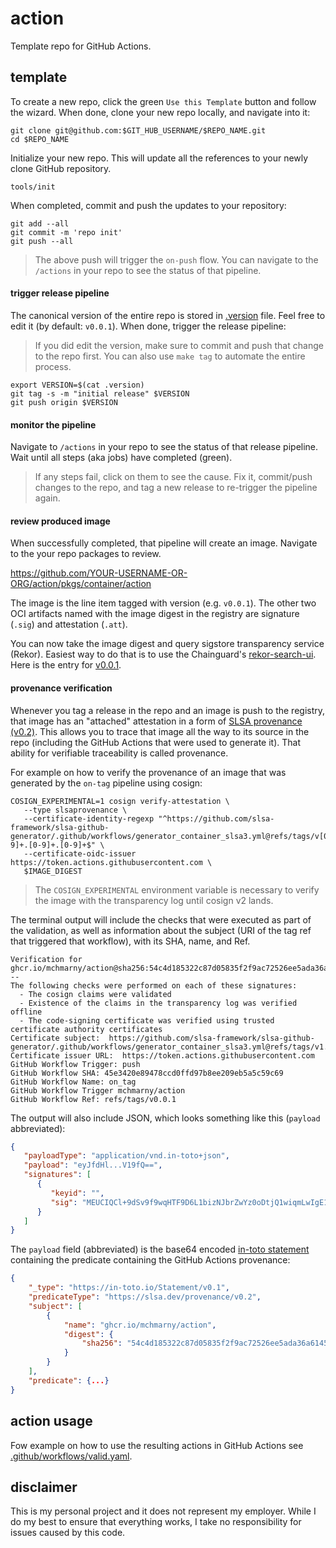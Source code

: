 # action

Template repo for GitHub Actions.

## template 

To create a new repo, click the green `Use this Template` button and follow the wizard. When done, clone your new repo locally, and navigate into it:

```shell
git clone git@github.com:$GIT_HUB_USERNAME/$REPO_NAME.git
cd $REPO_NAME
```

Initialize your new repo. This will update all the references to your newly clone GitHub repository.

```shell
tools/init
```

When completed, commit and push the updates to your repository: 

```shell
git add --all
git commit -m 'repo init'
git push --all
```

> The above push will trigger the `on-push` flow. You can navigate to the `/actions` in your repo to see the status of that pipeline. 

#### trigger release pipeline

The canonical version of the entire repo is stored in [.version](.version) file. Feel free to edit it (by default: `v0.0.1`). When done, trigger the release pipeline:

> If you did edit the version, make sure to commit and push that change to the repo first. You can also use `make tag` to automate the entire process.

```shell
export VERSION=$(cat .version)
git tag -s -m "initial release" $VERSION
git push origin $VERSION
```

#### monitor the pipeline 

Navigate to `/actions` in your repo to see the status of that release pipeline. Wait until all steps (aka jobs) have completed (green). 

> If any steps fail, click on them to see the cause. Fix it, commit/push changes to the repo, and tag a new release to re-trigger the pipeline again.

#### review produced image

When successfully completed, that pipeline will create an image. Navigate to the your repo packages to review.

https://github.com/YOUR-USERNAME-OR-ORG/action/pkgs/container/action

The image is the line item tagged with version (e.g. `v0.0.1`). The other two OCI artifacts named with the image digest in the registry are signature (`.sig`) and attestation (`.att`).

You can now take the image digest and query sigstore transparency service (Rekor). Easiest way to do that is to use the Chainguard's [rekor-search-ui](https://github.com/chainguard-dev/rekor-search-ui). Here is the entry for [v0.0.1](https://rekor.tlog.dev/?hash=sha256:54c4d185322c87d05835f2f9ac72526ee5ada36a6145993adf87bd9c271334f5).

#### provenance verification  

Whenever you tag a release in the repo and an image is push to the registry, that image has an "attached" attestation in a form of [SLSA provenance (v0.2)](https://slsa.dev/provenance/v0.2). This allows you to trace that image all the way to its source in the repo (including the GitHub Actions that were used to generate it). That ability for verifiable traceability is called provenance. 

For example on how to verify the provenance of an image that was generated by the `on-tag` pipeline using cosign:

```shell
COSIGN_EXPERIMENTAL=1 cosign verify-attestation \
   --type slsaprovenance \
   --certificate-identity-regexp "^https://github.com/slsa-framework/slsa-github-generator/.github/workflows/generator_container_slsa3.yml@refs/tags/v[0-9]+.[0-9]+.[0-9]+$" \
   --certificate-oidc-issuer https://token.actions.githubusercontent.com \
   $IMAGE_DIGEST
```

> The `COSIGN_EXPERIMENTAL` environment variable is necessary to verify the image with the transparency log until cosign v2 lands.

The terminal output will include the checks that were executed as part of the validation, as well as information about the subject (URI of the tag ref that triggered that workflow), with its SHA, name, and Ref.

```shell
Verification for ghcr.io/mchmarny/action@sha256:54c4d185322c87d05835f2f9ac72526ee5ada36a6145993adf87bd9c271334f5 --
The following checks were performed on each of these signatures:
  - The cosign claims were validated
  - Existence of the claims in the transparency log was verified offline
  - The code-signing certificate was verified using trusted certificate authority certificates
Certificate subject:  https://github.com/slsa-framework/slsa-github-generator/.github/workflows/generator_container_slsa3.yml@refs/tags/v1.5.0
Certificate issuer URL:  https://token.actions.githubusercontent.com
GitHub Workflow Trigger: push
GitHub Workflow SHA: 45e3420e89478ccd0ffd97b8ee209eb5a5c59c69
GitHub Workflow Name: on_tag
GitHub Workflow Trigger mchmarny/action
GitHub Workflow Ref: refs/tags/v0.0.1
```

The output will also include JSON, which looks something like this (`payload` abbreviated): 

```json
{
   "payloadType": "application/vnd.in-toto+json",
   "payload": "eyJfdHl...V19fQ==",
   "signatures": [
      {
         "keyid": "",
         "sig": "MEUCIQCl+9dSv9f9wqHTF9D6L1bizNJbrZwYz0oDtjQ1wiqmLwIgE1T1LpwVd5+lOnalkYzNftTup//6H9i6wKDoCNNhpeo="
      }
   ]
}
```

The `payload` field (abbreviated) is the base64 encoded [in-toto statement](https://in-toto.io/) containing the predicate containing the GitHub Actions provenance:

```json
{
    "_type": "https://in-toto.io/Statement/v0.1",
    "predicateType": "https://slsa.dev/provenance/v0.2",
    "subject": [
        {
            "name": "ghcr.io/mchmarny/action",
            "digest": {
                "sha256": "54c4d185322c87d05835f2f9ac72526ee5ada36a6145993adf87bd9c271334f5"
            }
        }
    ],
    "predicate": {...}
}
```

## action usage 

Fow example on how to use the resulting actions in GitHub Actions see [.github/workflows/valid.yaml](.github/workflows/valid.yaml).

## disclaimer

This is my personal project and it does not represent my employer. While I do my best to ensure that everything works, I take no responsibility for issues caused by this code.